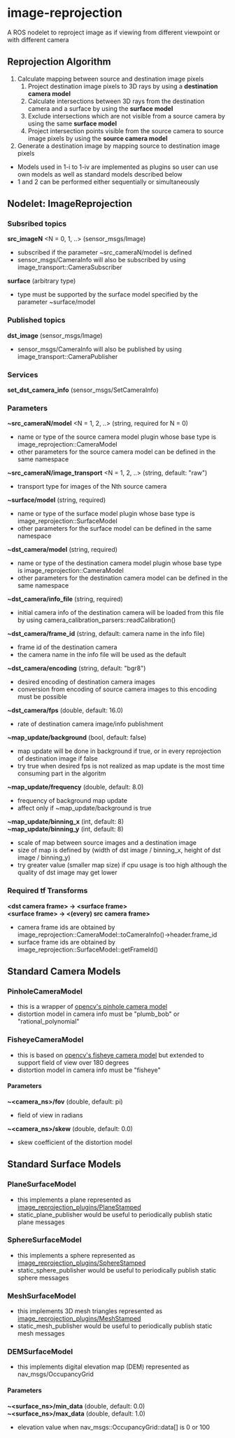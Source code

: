 # image-reprojection
A ROS nodelet to reproject image as if viewing from different viewpoint or with different camera

## Reprojection Algorithm
1. Calculate mapping between source and destination image pixels
    1. Project destination image pixels to 3D rays by using a **destination camera model**
    1. Calculate intersections between 3D rays from the destination camera and a surface by using the **surface model**
    1. Exclude intersections which are not visible from a source camera by using the same **surface model**
    1. Project intersection points visible from the source camera to source image pixels by using the **source camera model**
1. Generate a destination image by mapping source to destination image pixels

* Models used in 1-i to 1-iv are implemented as plugins so user can use own models as well as standard models described below
* 1 and 2 can be performed either sequentially or simultaneously

## Nodelet: ImageReprojection

### Subsribed topics
**src_imageN** <N = 0, 1, ..> (sensor_msgs/Image)
* subscribed if the parameter ~src_cameraN/model is defined
* sensor_msgs/CameraInfo will also be subscribed by using image_transport::CameraSubscriber

**surface** (arbitrary type)
* type must be supported by the surface model specified by the parameter ~surface/model

### Published topics
**dst_image** (sensor_msgs/Image)
* sensor_msgs/CameraInfo will also be published by using image_transport::CameraPublisher

### Services
**set_dst_camera_info** (sensor_msgs/SetCameraInfo)

### Parameters
**~src_cameraN/model** <N = 1, 2, ..> (string, required for N = 0)
* name or type of the source camera model plugin whose base type is image_reprojection::CameraModel
* other parameters for the source camera model can be defined in the same namespace

**~src_cameraN/image_transport** <N = 1, 2, ..> (string, default: "raw")
* transport type for images of the Nth source camera

**~surface/model** (string, required)
* name or type of the surface model plugin whose base type is image_reprojection::SurfaceModel
* other parameters for the surface model can be defined in the same namespace

**~dst_camera/model** (string, required)
* name or type of the destination camera model plugin whose base type is image_reprojection::CameraModel
* other parameters for the destination camera model can be defined in the same namespace

**~dst_camera/info_file** (string, required)
* initial camera info of the destination camera will be loaded from this file by using camera_calibration_parsers::readCalibration()

**~dst_camera/frame_id** (string, default: camera name in the info file)
* frame id of the destination camera
* the camera name in the info file will be used as the default

**~dst_camera/encoding** (string, default: "bgr8")
* desired encoding of destination camera images
* conversion from encoding of source camera images to this encoding must be possible

**~dst_camera/fps** (double, default: 16.0)
* rate of destination camera image/info publishment

**~map_update/background** (bool, default: false)
* map update will be done in background if true, or in every reprojection of destination image if false
* try true when desired fps is not realized as map update is the most time consuming part in the algoritm

**~map_update/frequency** (double, default: 8.0)
* frequency of background map update
* affect only if ~map_update/background is true

**~map_update/binning_x** (int, default: 8)\
**~map_update/binning_y** (int, default: 8)
* scale of map between source images and a destination image
* size of map is defined by (width of dst image / binning_x, height of dst image / binning_y)
* try greater value (smaller map size) if cpu usage is too high although the quality of dst image may get lower

### Required tf Transforms
**\<dst camera frame> -> \<surface frame>**\
**\<surface frame> -> \<(every) src camera frame>**

* camera frame ids are obtained by image_reprojection::CameraModel::toCameraInfo()->header.frame_id
* surface frame ids are obtained by image_reprojection::SurfaceModel::getFrameId()

## Standard Camera Models

### PinholeCameraModel
* this is a wrapper of [opencv's pinhole camera model](https://docs.opencv.org/trunk/d9/d0c/group__calib3d.html)
* distortion model in camera info must be "plumb_bob" or "rational_polynomial"

### FisheyeCameraModel
* this is based on [opencv's fisheye camera model](https://docs.opencv.org/trunk/db/d58/group__calib3d__fisheye.html) but extended to support field of view over 180 degrees
* distortion model in camera info must be "fisheye"

#### Parameters
**~<camera_ns>/fov** (double, default: pi)
* field of view in radians

**~<camera_ns>/skew** (double, default: 0.0)
* skew coefficient of the distortion model

## Standard Surface Models

### PlaneSurfaceModel
* this implements a plane represented as [image_reprojection_plugins/PlaneStamped](image_reprojection_plugins/msg/PlaneStamped.msg)
* static_plane_publisher would be useful to periodically publish static plane messages

### SphereSurfaceModel
* this implements a sphere represented as [image_reprojection_plugins/SphereStamped](image_reprojection_plugins/msg/SphereStamped.msg)
* static_sphere_publisher would be useful to periodically publish static sphere messages

### MeshSurfaceModel
* this implements 3D mesh triangles represented as [image_reprojection_plugins/MeshStamped](image_reprojection_plugins/msg/MeshStamped.msg)
* static_mesh_publisher would be useful to periodically publish static mesh messages

### DEMSurfaceModel
* this implements digital elevation map (DEM) represented as nav_msgs/OccupancyGrid

#### Parameters
**~<surface_ns>/min_data** (double, default: 0.0)\
**~<surface_ns>/max_data** (double, default: 1.0)
* elevation value when nav_msgs::OccupancyGrid::data[] is 0 or 100
